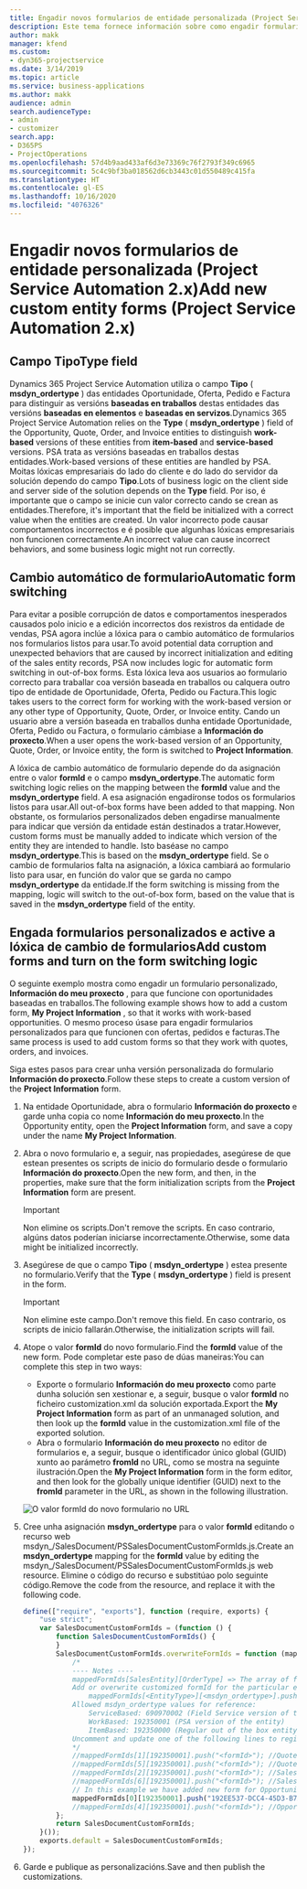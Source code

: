 ```yaml
---
title: Engadir novos formularios de entidade personalizada (Project Service Automation 2.x)
description: Este tema fornece información sobre como engadir formularios de entidade personalizada para oportunidades, ofertas, pedidos ou facturas en Dynamics 365 Project Service Automation 2.x.
author: makk
manager: kfend
ms.custom:
- dyn365-projectservice
ms.date: 3/14/2019
ms.topic: article
ms.service: business-applications
ms.author: makk
audience: admin
search.audienceType:
- admin
- customizer
search.app:
- D365PS
- ProjectOperations
ms.openlocfilehash: 57d4b9aad433af6d3e73369c76f2793f349c6965
ms.sourcegitcommit: 5c4c9bf3ba018562d6cb3443c01d550489c415fa
ms.translationtype: HT
ms.contentlocale: gl-ES
ms.lasthandoff: 10/16/2020
ms.locfileid: "4076326"
---
```

# <a name="add-new-custom-entity-forms-project-service-automation-2x"></a><span data-ttu-id="578d0-103">Engadir novos formularios de entidade personalizada (Project Service Automation 2.x)</span><span class="sxs-lookup"><span data-stu-id="578d0-103">Add new custom entity forms (Project Service Automation 2.x)</span></span>

## <a name="type-field"></a><span data-ttu-id="578d0-104">Campo Tipo</span><span class="sxs-lookup"><span data-stu-id="578d0-104">Type field</span></span> 

<span data-ttu-id="578d0-105">Dynamics 365 Project Service Automation utiliza o campo **Tipo** ( **msdyn\_ordertype** ) das entidades Oportunidade, Oferta, Pedido e Factura para distinguir as versións **baseadas en traballos** destas entidades das versións **baseadas en elementos** e **baseadas en servizos**.</span><span class="sxs-lookup"><span data-stu-id="578d0-105">Dynamics 365 Project Service Automation relies on the **Type** ( **msdyn\_ordertype** ) field of the Opportunity, Quote, Order, and Invoice entities to distinguish **work-based** versions of these entities from **item-based** and **service-based** versions.</span></span> <span data-ttu-id="578d0-106">PSA trata as versións baseadas en traballos destas entidades.</span><span class="sxs-lookup"><span data-stu-id="578d0-106">Work-based versions of these entities are handled by PSA.</span></span> <span data-ttu-id="578d0-107">Moitas lóxicas empresariais do lado do cliente e do lado do servidor da solución dependo do campo **Tipo**.</span><span class="sxs-lookup"><span data-stu-id="578d0-107">Lots of business logic on the client side and server side of the solution depends on the **Type** field.</span></span> <span data-ttu-id="578d0-108">Por iso, é importante que o campo se inicie cun valor correcto cando se crean as entidades.</span><span class="sxs-lookup"><span data-stu-id="578d0-108">Therefore, it's important that the field be initialized with a correct value when the entities are created.</span></span> <span data-ttu-id="578d0-109">Un valor incorrecto pode causar comportamentos incorrectos e é posible que algunhas lóxicas empresariais non funcionen correctamente.</span><span class="sxs-lookup"><span data-stu-id="578d0-109">An incorrect value can cause incorrect behaviors, and some business logic might not run correctly.</span></span>

## <a name="automatic-form-switching"></a><span data-ttu-id="578d0-110">Cambio automático de formulario</span><span class="sxs-lookup"><span data-stu-id="578d0-110">Automatic form switching</span></span>

<span data-ttu-id="578d0-111">Para evitar a posible corrupción de datos e comportamentos inesperados causados polo inicio e a edición incorrectos dos rexistros da entidade de vendas, PSA agora inclúe a lóxica para o cambio automático de formularios nos formularios listos para usar.</span><span class="sxs-lookup"><span data-stu-id="578d0-111">To avoid potential data corruption and unexpected behaviors that are caused by incorrect initialization and editing of the sales entity records, PSA now includes logic for automatic form switching in out-of-box forms.</span></span> <span data-ttu-id="578d0-112">Esta lóxica leva aos usuarios ao formulario correcto para traballar coa versión baseada en traballos ou calquera outro tipo de entidade de Oportunidade, Oferta, Pedido ou Factura.</span><span class="sxs-lookup"><span data-stu-id="578d0-112">This logic takes users to the correct form for working with the work-based version or any other type of Opportunity, Quote, Order, or Invoice entity.</span></span> <span data-ttu-id="578d0-113">Cando un usuario abre a versión baseada en traballos dunha entidade Oportunidade, Oferta, Pedido ou Factura, o formulario cámbiase a **Información do proxecto**.</span><span class="sxs-lookup"><span data-stu-id="578d0-113">When a user opens the work-based version of an Opportunity, Quote, Order, or Invoice entity, the form is switched to **Project Information**.</span></span>

<span data-ttu-id="578d0-114">A lóxica de cambio automático de formulario depende do da asignación entre o valor **formId** e o campo **msdyn\_ordertype**.</span><span class="sxs-lookup"><span data-stu-id="578d0-114">The automatic form switching logic relies on the mapping between the **formId** value and the **msdyn\_ordertype** field.</span></span> <span data-ttu-id="578d0-115">A esa asignación engadíronse todos os formularios listos para usar.</span><span class="sxs-lookup"><span data-stu-id="578d0-115">All out-of-box forms have been added to that mapping.</span></span> <span data-ttu-id="578d0-116">Non obstante, os formularios personalizados deben engadirse manualmente para indicar que versión da entidade están destinados a tratar.</span><span class="sxs-lookup"><span data-stu-id="578d0-116">However, custom forms must be manually added to indicate which version of the entity they are intended to handle.</span></span> <span data-ttu-id="578d0-117">Isto baséase no campo **msdyn\_ordertype**.</span><span class="sxs-lookup"><span data-stu-id="578d0-117">This is based on the **msdyn\_ordertype** field.</span></span> <span data-ttu-id="578d0-118">Se o cambio de formularios falta na asignación, a lóxica cambiará ao formulario listo para usar, en función do valor que se garda no campo **msdyn\_ordertype** da entidade.</span><span class="sxs-lookup"><span data-stu-id="578d0-118">If the form switching is missing from the mapping, logic will switch to the out-of-box form, based on the value that is saved in the **msdyn\_ordertype** field of the entity.</span></span>

## <a name="add-custom-forms-and-turn-on-the-form-switching-logic"></a><span data-ttu-id="578d0-119">Engada formularios personalizados e active a lóxica de cambio de formularios</span><span class="sxs-lookup"><span data-stu-id="578d0-119">Add custom forms and turn on the form switching logic</span></span>

<span data-ttu-id="578d0-120">O seguinte exemplo mostra como engadir un formulario personalizado, **Información do meu proxecto** , para que funcione con oportunidades baseadas en traballos.</span><span class="sxs-lookup"><span data-stu-id="578d0-120">The following example shows how to add a custom form, **My Project Information** , so that it works with work-based opportunities.</span></span> <span data-ttu-id="578d0-121">O mesmo proceso úsase para engadir formularios personalizados para que funcionen con ofertas, pedidos e facturas.</span><span class="sxs-lookup"><span data-stu-id="578d0-121">The same process is used to add custom forms so that they work with quotes, orders, and invoices.</span></span>

<span data-ttu-id="578d0-122">Siga estes pasos para crear unha versión personalizada do formulario **Información do proxecto**.</span><span class="sxs-lookup"><span data-stu-id="578d0-122">Follow these steps to create a custom version of the **Project Information** form.</span></span>

1. <span data-ttu-id="578d0-123">Na entidade Oportunidade, abra o formulario **Información do proxecto** e garde unha copia co nome **Información do meu proxecto**.</span><span class="sxs-lookup"><span data-stu-id="578d0-123">In the Opportunity entity, open the **Project Information** form, and save a copy under the name **My Project Information**.</span></span>
2. <span data-ttu-id="578d0-124">Abra o novo formulario e, a seguir, nas propiedades, asegúrese de que estean presentes os scripts de inicio do formulario desde o formulario **Información do proxecto**.</span><span class="sxs-lookup"><span data-stu-id="578d0-124">Open the new form, and then, in the properties, make sure that the form initialization scripts from the **Project Information** form are present.</span></span> 

    > [!IMPORTANT]
    > <span data-ttu-id="578d0-125">Non elimine os scripts.</span><span class="sxs-lookup"><span data-stu-id="578d0-125">Don't remove the scripts.</span></span> <span data-ttu-id="578d0-126">En caso contrario, algúns datos poderían iniciarse incorrectamente.</span><span class="sxs-lookup"><span data-stu-id="578d0-126">Otherwise, some data might be initialized incorrectly.</span></span>

3. <span data-ttu-id="578d0-127">Asegúrese de que o campo **Tipo** ( **msdyn\_ordertype** ) estea presente no formulario.</span><span class="sxs-lookup"><span data-stu-id="578d0-127">Verify that the **Type** ( **msdyn\_ordertype** ) field is present in the form.</span></span> 

    > [!IMPORTANT]
    > <span data-ttu-id="578d0-128">Non elimine este campo.</span><span class="sxs-lookup"><span data-stu-id="578d0-128">Don't remove this field.</span></span> <span data-ttu-id="578d0-129">En caso contrario, os scripts de inicio fallarán.</span><span class="sxs-lookup"><span data-stu-id="578d0-129">Otherwise, the initialization scripts will fail.</span></span>

4. <span data-ttu-id="578d0-130">Atope o valor **formId** do novo formulario.</span><span class="sxs-lookup"><span data-stu-id="578d0-130">Find the **formId** value of the new form.</span></span> <span data-ttu-id="578d0-131">Pode completar este paso de dúas maneiras:</span><span class="sxs-lookup"><span data-stu-id="578d0-131">You can complete this step in two ways:</span></span>

    - <span data-ttu-id="578d0-132">Exporte o formulario **Información do meu proxecto** como parte dunha solución sen xestionar e, a seguir, busque o valor **formId** no ficheiro customization.xml da solución exportada.</span><span class="sxs-lookup"><span data-stu-id="578d0-132">Export the **My Project Information** form as part of an unmanaged solution, and then look up the **formId** value in the customization.xml file of the exported solution.</span></span>
    - <span data-ttu-id="578d0-133">Abra o formulario **Información do meu proxecto** no editor de formularios e, a seguir, busque o identificador único global (GUID) xunto ao parámetro **fromId** no URL, como se mostra na seguinte ilustración.</span><span class="sxs-lookup"><span data-stu-id="578d0-133">Open the **My Project Information** form in the form editor, and then look for the globally unique identifier (GUID) next to the **fromId** parameter in the URL, as shown in the following illustration.</span></span>

    ![O valor formId do novo formulario no URL](media/how-to-add-custom-forms-in-v2.0.png)

5. <span data-ttu-id="578d0-135">Cree unha asignación **msdyn\_ordertype** para o valor **formId** editando o recurso web msdyn\_/SalesDocument/PSSalesDocumentCustomFormIds.js.</span><span class="sxs-lookup"><span data-stu-id="578d0-135">Create an **msdyn\_ordertype** mapping for the **formId** value by editing the msdyn\_/SalesDocument/PSSalesDocumentCustomFormIds.js web resource.</span></span> <span data-ttu-id="578d0-136">Elimine o código do recurso e substitúao polo seguinte código.</span><span class="sxs-lookup"><span data-stu-id="578d0-136">Remove the code from the resource, and replace it with the following code.</span></span>

    ```javascript
    define(["require", "exports"], function (require, exports) {
        "use strict";
        var SalesDocumentCustomFormIds = (function () {
            function SalesDocumentCustomFormIds() {
            }
            SalesDocumentCustomFormIds.overwriteFormIds = function (mappedFormIds) {
                /*
                ---- Notes ----
                mappedFormIds[SalesEntity][OrderType] => The array of forms IDs that support particular entity and order type
                Add or overwrite customized formId for the particular entity and order type by calling:
                    mappedFormIds[<EntityType>][<msdyn_ordertype>].push("<formId>");
                Allowed msdyn_ordertype values for reference:
                    ServiceBased: 690970002 (Field Service version of the entity)
                    WorkBased: 192350001 (PSA version of the entity)
                    ItemBased: 192350000 (Regular out of the box entity)
                Uncomment and update one of the following lines to register custom PSA form for required entity:
                */      
                //mappedFormIds[1][192350001].push("<formId>"); //Quote
                //mappedFormIds[5][192350001].push("<formId>"); //Quote Line
                //mappedFormIds[2][192350001].push("<formId>"); //Sales Order
                //mappedFormIds[6][192350001].push("<formId>"); //Sales Order Line
                // In this example we have added new form for Opportunity
                mappedFormIds[0][192350001].push("192EE537-DCC4-45D3-B7AF-EA694B9113D2"); //Opportunity
                //mappedFormIds[4][192350001].push("<formId>"); //Opportunity Line
            };
            return SalesDocumentCustomFormIds;
        }());
        exports.default = SalesDocumentCustomFormIds;
    });
    ```

6. <span data-ttu-id="578d0-137">Garde e publique as personalizacións.</span><span class="sxs-lookup"><span data-stu-id="578d0-137">Save and then publish the customizations.</span></span>
